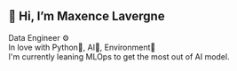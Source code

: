 ## 👋 Hi, I’m Maxence Lavergne 
 Data Engineer ⚙️ \
 In love with Python🐍, AI🤖, Environment🌿 \
 I'm currently leaning MLOps to get the most out of AI model.
<!--
**MaxenceLavergneAcernis/MaxenceLavergneAcernis** is a ✨ _special_ ✨ repository because its `README.md` (this file) appears on your GitHub profile.

Here are some ideas to get you started:

- 🔭 I’m currently working on ...
- 🌱 I’m currently learning ...
- 👯 I’m looking to collaborate on ...
- 🤔 I’m looking for help with ...
- 💬 Ask me about ...
- 📫 How to reach me: ...
- 😄 Pronouns: ...
- ⚡ Fun fact: ...
-->
